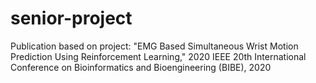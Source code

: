 # senior-project

Publication based on project:
"EMG Based Simultaneous Wrist Motion Prediction Using Reinforcement Learning," 2020 IEEE 
20th International Conference on Bioinformatics and Bioengineering (BIBE), 2020